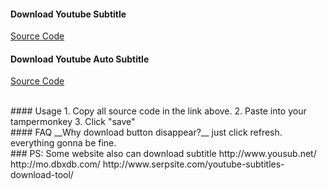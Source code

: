 

#### Download Youtube Subtitle
[Source Code](https://raw.githubusercontent.com/1c7/Youtube-Auto-Subtitle-Download/master/Youtube-Subtitle-Downloader/Tampermonkey.js)
 

#### Download Youtube Auto Subtitle
[Source Code](https://raw.githubusercontent.com/1c7/Youtube-Auto-Subtitle-Download/master/Youtube-Auto-Subtitle-Downloader/Tampermonkey.js)  


<br>
#### Usage
1. Copy all source code in the link above.
2. Paste into your tampermonkey
3. Click "save"


<br>
#### FAQ
__Why download button disappear?__
just click refresh. everything gonna be fine.

<br>
### PS: Some website also can download subtitle
http://www.yousub.net/  
http://mo.dbxdb.com/  
http://www.serpsite.com/youtube-subtitles-download-tool/ 


